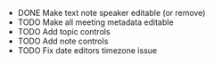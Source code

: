 - DONE Make text note speaker editable (or remove)
- TODO Make all meeting metadata editable
- TODO Add topic controls
- TODO Add note controls
- TODO Fix date editors timezone issue
